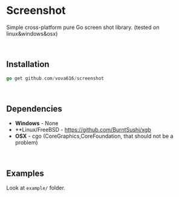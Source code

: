 # Screenshot
Simple cross-platform pure Go screen shot library. (tested on linux&windows&osx)

<br/>

## Installation
```go
go get github.com/vova616/screenshot
```

<br/>

## Dependencies
* **Windows** - None
* **Linux/FreeBSD - https://github.com/BurntSushi/xgb
* **OSX** - cgo (CoreGraphics,CoreFoundation, that should not be a problem)

<br/>

## Examples
Look at `example/` folder.
